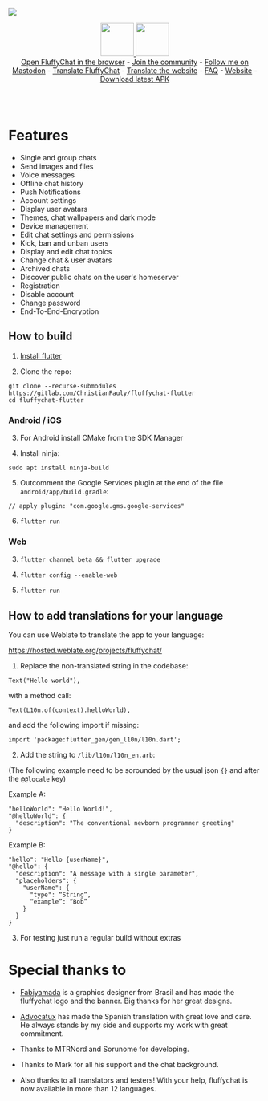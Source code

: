 ![](https://i.imgur.com/wi7RlVt.png)

<p align="center">
<a target="new" href="https://play.google.com/store/apps/details?id=chat.fluffy.fluffychat">
  <img height="66px" src="https://christianpauly.gitlab.io/fluffychat-website/assets/images/google-play-badge.png" />
  </a>
  <a target="new" href="https://fluffychat.im/en/fdroid.html">
  <img height="66px" src="https://christianpauly.gitlab.io/fluffychat-website/assets/images/fdroid_button.png " />
  </a>
  <br>
  <a href="https://web.fluffychat.im" target="new">Open FluffyChat in the browser</a> - <a href="https://matrix.to/#/#fluffychat:matrix.org" target="new">Join the community</a> - <a href="https://metalhead.club/@krille" target="new">Follow me on Mastodon</a> - <a href="https://hosted.weblate.org/projects/fluffychat/" target="new">Translate FluffyChat</a> - <a href="https://gitlab.com/ChristianPauly/fluffychat-website" target="new">Translate the website</a> - <a href="https://christianpauly.gitlab.io/fluffychat-website/faq.html" target="new">FAQ</a> - <a href="https://christianpauly.gitlab.io/fluffychat-website/" target="new">Website</a> - <a href="https://gitlab.com/ChristianPauly/fluffychat-flutter/-/jobs/artifacts/main/browse?job=build_android_apk" target="new">Download latest APK</a>
 </p>
<br>
<br>

# Features
 * Single and group chats
 * Send images and files
 * Voice messages
 * Offline chat history
 * Push Notifications
 * Account settings
 * Display user avatars
 * Themes, chat wallpapers and dark mode
 * Device management
 * Edit chat settings and permissions
 * Kick, ban and unban users
 * Display and edit chat topics
 * Change chat & user avatars
 * Archived chats
 * Discover public chats on the user's homeserver
 * Registration
 * Disable account
 * Change password
 * End-To-End-Encryption

## How to build

1. [Install flutter](https://flutter.dev)

2. Clone the repo:
```
git clone --recurse-submodules https://gitlab.com/ChristianPauly/fluffychat-flutter
cd fluffychat-flutter
```

### Android / iOS

3. For Android install CMake from the SDK Manager

4. Install ninja:
```
sudo apt install ninja-build
```

5. Outcomment the Google Services plugin at the end of the file `android/app/build.gradle`:
```
// apply plugin: "com.google.gms.google-services"
```

6. `flutter run`

### Web

3. `flutter channel beta && flutter upgrade`

4. `flutter config --enable-web`

5. `flutter run`

## How to add translations for your language

You can use Weblate to translate the app to your language:

https://hosted.weblate.org/projects/fluffychat/



1. Replace the non-translated string in the codebase:
```
Text("Hello world"),
```
with a method call:
```
Text(L10n.of(context).helloWorld),
```

and add the following import if missing:

```
import 'package:flutter_gen/gen_l10n/l10n.dart';
```

2. Add the string to `/lib/l10n/l10n_en.arb`:

(The following example need to be sorounded by the usual json `{}` and after the `@@locale` key)

Example A:
```
"helloWorld": "Hello World!",
"@helloWorld": {
  "description": "The conventional newborn programmer greeting"
}
```

Example B:
```
"hello": "Hello {userName}",
"@hello": {
  "description": "A message with a single parameter",
  "placeholders": {
    "userName": {
      "type": “String”,
      “example”: “Bob”
    }
  }
}
```

3. For testing just run a regular build without extras

# Special thanks to

* <a href="https://github.com/fabiyamada">Fabiyamada</a> is a graphics designer from Brasil and has made the fluffychat logo and the banner. Big thanks for her great designs.

* <a href="https://github.com/advocatux">Advocatux</a> has made the Spanish translation with great love and care. He always stands by my side and supports my work with great commitment.

* Thanks to MTRNord and Sorunome for developing.

* Thanks to Mark for all his support and the chat background.

* Also thanks to all translators and testers! With your help, fluffychat is now available in more than 12 languages.
